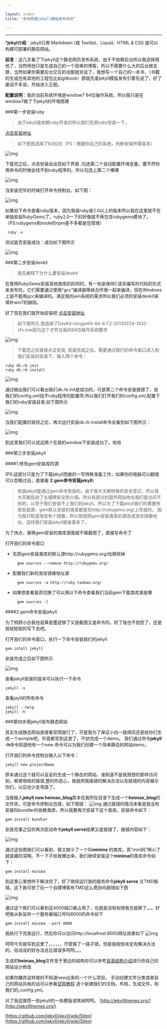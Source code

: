 ```yaml
---

layout: index
title: "本地搭建jekyll模版发布系统"

---
```


***  
***jekyl介绍**：jekyll只用 Markdown (或 Textile)、Liquid、HTML & CSS 就可以构建可部署的静态网站。

**前言**：这几天看了下jekyll这个静态网页发布系统，由于不依赖后台所以我选择用他了，当然用他只是生成自己的一个简单的博客，所以不需要什么大的后台做支撑，当然如果你需要后台交互的话那就另说了，我想写一个自己的一本书，（书籍的生成也有其他的工程包比如gitbook）那就先拿jekyll模版发布引擎先说了，好了废话不多说，开始进入正题。

**配置说明**：我的当前系统环境是window7 64位操作系统，所以我只是在window7做了下jekyll的环境搭建

###第一步安装ruby
>
>由于jekyll是依赖ruby开发的所以我们先把ruby安装一下，
>
[点击安装地址]("http://rubyinstaller.org/downloads/")

>如下图我选择了64位的（PS：根据你自己的系统，判断安装所需版本）

![img]({{site.url}}/image/ruby.png)

>
下载完之后，点击安装会出现如下界面 ,勾选第二个自动配置环境变量，要不然你用命令的时候会找不到ruby程序的。所以勾选上第二个噢噢 

![img]({{site.url}}/image/rubyinstall.png) 

>
当安装完毕的时候打开命令控制台，如下图：

![img]({{site.url}}image/ruby-cmd.png)
>
如果如下命令查看ruby版本，因为我装ruby是2.0以上的版本所以我在这里就不在单独安装RubyGems了，ruby2.0一下的好像就不再包含rubygems模块了。
（PS:rubygems和node的npm差不多都是包管理）

	 ruby -v
>
测试是否安装成功：成功如下图所示

![img]({{site.url}}image/ruby-scs.png)

###第二步安装devkit
>我先解释下为什么要安装devkit

在使用RubyGems安装其他类库的的同时。有一些是保持C语言编写的代码的形式来发布的，它们需要通过使用“gcc”编译器等结合环境一起来编译，但在Windows上是不能用gcc来编译的。满足我的win系统的需求所以我们必须的安装devkit来填补win7的缺陷。
>
好了现在我们就开始安装吧
[点击安装地址](http://rubyinstaller.org/downloads/)

>如下图所示,我选择了DevKit-mingw64-64-4.7.2-20130224-1432-sfx.exe因为这个才符合我的64位操作系统要求

![img]({{site.url}}image/devkit.png)

> 下载完之后直接点击安装, 安装完成之后。需要通过我们的命令窗口进入到我们安装的目录下，输入两个命令：
> 
	ruby dk.rb init
	ruby dk.rb install

 
![img]({{site.url}}image/mulu-ml.png)

通过输出我们可以看出我们dk.rb.init是成功的，可是第二个命令安装报错了，说我们的config.xml找不ruby程序的配置项.所以我们打开我们的config.xml,配置下我们的ruby安装目录,如下图所示

![img]({{site.url}}image/ruby-urls.png)

当我们配置好路径之后，再次运行安装dk.rb install命令会看到如下图所示：

![img]({{site.url}}image/ruby-com-install.png)

到这里我们可以说这两个在我的window下安装成功了。哈哈

###第三步安装jekyll

####1.修改gem安装库的源

(PS:这部分只是为了下载jekyll而做的一写特殊准备工作，如果你的电脑可以翻墙可以忽略过去，直接看  **2.gem命令安装jekyll**)
> 安装jekyll是通过gem命令安装的，由于我大天朝特殊的安全意识，所以我大天朝启动了长城牌安全防火墙。所以有部分的国外网站地址我们是访问不到的，以至于我们安装不上我们的jekyll。所以为了下载jekyll我们的需要修改安装源，gem默认安装的类库都是在http://rubygems.org/上存放的。
因为我只知道淘宝有个镜像，所以我想把gem安装类库的源改成淘宝镜像地址，这样我们安装jekyll就省事多了。

为了快点，替换gem安装的类库源我就不做截图了，直接写命令了

打开我们的命令窗口

* 先把gem安装类库的默认源http://rubygems.org/给移除掉

		gem sources --remove http://rubygems.org/

* 配置我们新的淘宝镜像地址源
		
		gem sources -a http://ruby.taobao.org/

* 如果想查看是否切换了可以用以下命令查看我们当前gem下载类库源是哪
		
		gem sources -l

####2.gem命令安装jekyll

为了照顾小白我也是算是墨迹够了又是截图又是命令的。好了我也不抱怨了，还是规规矩矩的写下去吧。

打开我们的命令窗口，执行一下命令安装我们的jekyll
		
	gem intall jekyll

安装完成之后如下图所示 

![img]({{site.url}}image/jekyll-install.png)

查看jekyll安装的版本可以执行一下命令
	
	jekyll -v

查看jeyll的所有命令

	jekyll --help  
	jekyll -h

###第四步用jekyll发布静态网站

其实生成静态网站直接看官网就行了，可是我为了保证小白一路顺风还是给你们生成一个exmple吧，毕竟都写到这里了，不妨完成一个demo。
我们通过命令**jekyll -h**命令知道他有一个new 命令可以为我们创建一个简单静态的网站demo，

打开我们的命令控制台输入以下命令：

	jekyll new projectName

原本通过这个就可以妥妥的生成一个静态的网站，谁知道不是我预想的那样访问到，噼里啪啦的报错,整的你恶心，我就把我报错的解决办法以及报错的内容展示你们，以后也少走弯路了。

当我输入**jekyll new heimao_blog**原本在我所在目录下生成一个**heimao_blog**的文件夹，可是命令控制台包错，如下图错：
![img]({{site.url}}image/error_01.png)
通过报错的情况来看是我没有安装叫bundler的依赖类库，所以我要再次安装下这个类库。安装命令如下：

	gem install bundler

安装完事之后你再次启动命令**jekyll serve**结果又是报错了，报错内容如下：

![img]({{site.url}}image/error_02.png)

通过这张图我们可以看到，我又缺少了一个叫**minima** 的类库。真“mini妈”啊小了就是藏的深啊。不一下子给我爆出来，我们继续安装这个**minima**的类库命令如下：
	
	gem install minima

到这里心里想终于解决完了，好了继续运行我的服务命令**jekyll serve** 又TMD报错，这下我可怒了玩一个自建博客有TMD这么费劲吗报错如下图

![img]({{site.url}}image/error_03.png)

通过这个我们可以看到这4000端口被占用了，也就是没有权限我也是醉了。。。好吧我从新监听一个服务器端口号叫8000的命令如下
	
	gem install minima --port 8000

我执行下完美运行，然后你可以访问http://localhost:8000网址效果如下
![img]({{site.url}}image/show.png)

呵呵今天就写到这里了，，，，，，尽管报了一路子错，但是我相信肯定有解决办法的，俗话说的好办法总比错误多呵呵。。。

生成的**heimao_blog**文件至于里边的结构你可以参考[目录结构介绍](http://jekyll.com.cn/docs/structure/)进行你自己的网站设计修改


如果你嫌弃这样做的不知道new出来的一个什么项目。
手动创建文件分类或者自己的网站风格的话可以参看[官网教程](http://jekyll.com.cn/)
逐个新建我们的文档，布局，生成文件，和我们的_config.yml。

对了我这推荐一些jekyll的一些模版请笑纳呵呵。
[http://jekyllthemes.org/](http://jekyllthemes.org/)

[https://github.com/jekyll/jekyll/wiki/Sites](https://github.com/jekyll/jekyll/wiki/Sites)


 